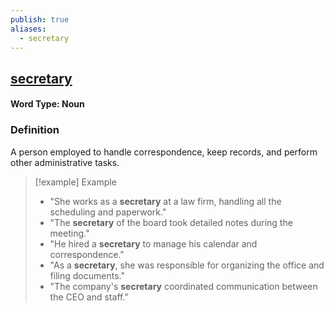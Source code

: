 ```yaml
---
publish: true
aliases:
  - secretary
---
```


## [secretary](https://dictionary.cambridge.org/dictionary/english/secretary)
#### Word Type: Noun

### Definition
A person employed to handle correspondence, keep records, and perform other administrative tasks.

> [!example] Example
> 
> - "She works as a **secretary** at a law firm, handling all the scheduling and paperwork."
> - "The **secretary** of the board took detailed notes during the meeting."
> - "He hired a **secretary** to manage his calendar and correspondence."
> - "As a **secretary**, she was responsible for organizing the office and filing documents."
> - "The company's **secretary** coordinated communication between the CEO and staff."
